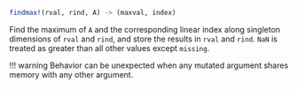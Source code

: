 ```julia
findmax!(rval, rind, A) -> (maxval, index)
```

Find the maximum of `A` and the corresponding linear index along singleton dimensions of `rval` and `rind`, and store the results in `rval` and `rind`. `NaN` is treated as greater than all other values except `missing`.

!!! warning
    Behavior can be unexpected when any mutated argument shares memory with any other argument.

